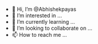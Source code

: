 - 👋 Hi, I’m @Abhishekpayas
- 👀 I’m interested in ...
- 🌱 I’m currently learning ...
- 💞️ I’m looking to collaborate on ...
- 📫 How to reach me ...

<!---
Abhishekpayas/Abhishekpayas is a ✨ special ✨ repository because its `README.md` (this file) appears on your GitHub profile.
You can click the Preview link to take a look at your changes.
--->

